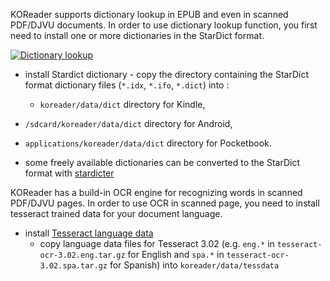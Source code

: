 KOReader supports dictionary lookup in EPUB and even in scanned PDF/DJVU documents.
In order to use dictionary lookup function, you first need to install one or more dictionaries in the StarDict format.

[![Dictionary lookup](https://github.com/koreader/koreader/wiki/screenshots/dictionary_lookup.png)](https://github.com/koreader/koreader/wiki/screenshots/dictionary_lookup.png)

* install Stardict dictionary - copy the directory containing the StarDict format dictionary files (`*.idx`, `*.ifo`, `*.dict`) into :
    * `koreader/data/dict` directory for Kindle,
 *  `/sdcard/koreader/data/dict` directory for Android,
 *  `applications/koreader/data/dict` directory for Pocketbook.

* some freely available dictionaries can be converted to the StarDict format with [stardicter](http://blog.cihar.com/archives/2016/03/24/stardicter-09/)

KOReader has a build-in OCR engine for recognizing words in scanned PDF/DJVU pages. In order to use OCR in scanned page, you need to install tesseract trained data for your document language.

* install [Tesseract language data](https://sourceforge.net/projects/tesseract-ocr-alt/files/)
    * copy language data files for Tesseract 3.02 (e.g. `eng.*` in `tesseract-ocr-3.02.eng.tar.gz` for English and `spa.*` in `tesseract-ocr-3.02.spa.tar.gz` for Spanish) into `koreader/data/tessdata`
